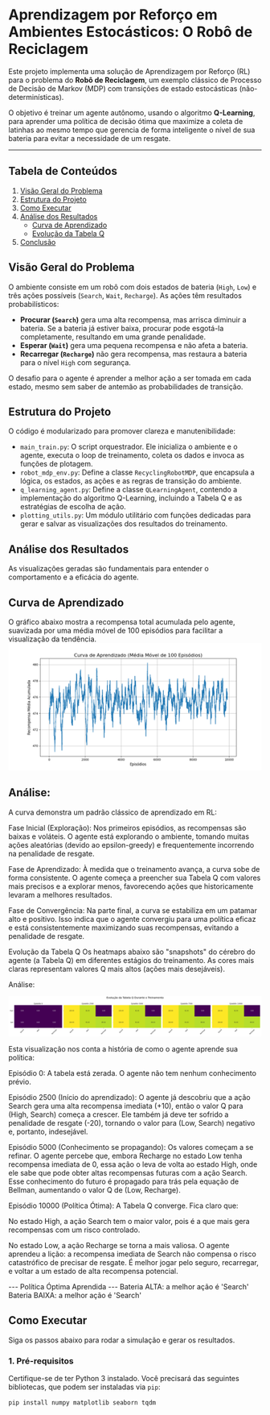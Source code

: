 # Aprendizagem por Reforço em Ambientes Estocásticos: O Robô de Reciclagem

Este projeto implementa uma solução de Aprendizagem por Reforço (RL) para o problema do **Robô de Reciclagem**, um exemplo clássico de Processo de Decisão de Markov (MDP) com transições de estado estocásticas (não-determinísticas).

O objetivo é treinar um agente autônomo, usando o algoritmo **Q-Learning**, para aprender uma política de decisão ótima que maximize a coleta de latinhas ao mesmo tempo que gerencia de forma inteligente o nível de sua bateria para evitar a necessidade de um resgate.

---

##  Tabela de Conteúdos
1. [Visão Geral do Problema](#-visão-geral-do-problema)
2. [Estrutura do Projeto](#-estrutura-do-projeto)
3. [Como Executar](#-como-executar)
4. [Análise dos Resultados](#-análise-dos-resultados)
    - [Curva de Aprendizado](#curva-de-aprendizado)
    - [Evolução da Tabela Q](#evolução-da-tabela-q)
5. [Conclusão](#-conclusão)


##  Visão Geral do Problema

O ambiente consiste em um robô com dois estados de bateria (`High`, `Low`) e três ações possíveis (`Search`, `Wait`, `Recharge`). As ações têm resultados probabilísticos:
* **Procurar (`Search`)** gera uma alta recompensa, mas arrisca diminuir a bateria. Se a bateria já estiver baixa, procurar pode esgotá-la completamente, resultando em uma grande penalidade.
* **Esperar (`Wait`)** gera uma pequena recompensa e não afeta a bateria.
* **Recarregar (`Recharge`)** não gera recompensa, mas restaura a bateria para o nível `High` com segurança.

O desafio para o agente é aprender a melhor ação a ser tomada em cada estado, mesmo sem saber de antemão as probabilidades de transição.

##  Estrutura do Projeto

O código é modularizado para promover clareza e manutenibilidade:

* `main_train.py`: O script orquestrador. Ele inicializa o ambiente e o agente, executa o loop de treinamento, coleta os dados e invoca as funções de plotagem.
* `robot_mdp_env.py`: Define a classe `RecyclingRobotMDP`, que encapsula a lógica, os estados, as ações e as regras de transição do ambiente.
* `q_learning_agent.py`: Define a classe `QLearningAgent`, contendo a implementação do algoritmo Q-Learning, incluindo a Tabela Q e as estratégias de escolha de ação.
* `plotting_utils.py`: Um módulo utilitário com funções dedicadas para gerar e salvar as visualizações dos resultados do treinamento.

## Análise dos Resultados
As visualizações geradas são fundamentais para entender o comportamento e a eficácia do agente.

## Curva de Aprendizado
O gráfico abaixo mostra a recompensa total acumulada pelo agente, suavizada por uma média móvel de 100 episódios para facilitar a visualização da tendência.
![Curva de Aprendizado (Média Móvel de 100](learning_curve.png)

## Análise:
A curva demonstra um padrão clássico de aprendizado em RL:

Fase Inicial (Exploração): Nos primeiros episódios, as recompensas são baixas e voláteis. O agente está explorando o ambiente, tomando muitas ações aleatórias (devido ao epsilon-greedy) e frequentemente incorrendo na penalidade de resgate.

Fase de Aprendizado: À medida que o treinamento avança, a curva sobe de forma consistente. O agente começa a preencher sua Tabela Q com valores mais precisos e a explorar menos, favorecendo ações que historicamente levaram a melhores resultados.

Fase de Convergência: Na parte final, a curva se estabiliza em um patamar alto e positivo. Isso indica que o agente convergiu para uma política eficaz e está consistentemente maximizando suas recompensas, evitando a penalidade de resgate.

Evolução da Tabela Q
Os heatmaps abaixo são "snapshots" do cérebro do agente (a Tabela Q) em diferentes estágios do treinamento. As cores mais claras representam valores Q mais altos (ações mais desejáveis).

Análise:

![Evolução da Tabela Q Durante o Treinameto](q_table_evolution.png)

Esta visualização nos conta a história de como o agente aprende sua política:

Episódio 0: A tabela está zerada. O agente não tem nenhum conhecimento prévio.

Episódio 2500 (Início do aprendizado): O agente já descobriu que a ação Search gera uma alta recompensa imediata (+10), então o valor Q para (High, Search) começa a crescer. Ele também já deve ter sofrido a penalidade de resgate (-20), tornando o valor para (Low, Search) negativo e, portanto, indesejável.

Episódio 5000 (Conhecimento se propagando): Os valores começam a se refinar. O agente percebe que, embora Recharge no estado Low tenha recompensa imediata de 0, essa ação o leva de volta ao estado High, onde ele sabe que pode obter altas recompensas futuras com a ação Search. Esse conhecimento do futuro é propagado para trás pela equação de Bellman, aumentando o valor Q de (Low, Recharge).

Episódio 10000 (Política Ótima): A Tabela Q converge. Fica claro que:

No estado High, a ação Search tem o maior valor, pois é a que mais gera recompensas com um risco controlado.

No estado Low, a ação Recharge se torna a mais valiosa. O agente aprendeu a lição: a recompensa imediata de Search não compensa o risco catastrófico de precisar de resgate. É melhor jogar pelo seguro, recarregar, e voltar a um estado de alta recompensa potencial.

--- Política Óptima Aprendida ---
Bateria ALTA: a melhor ação é 'Search'
Bateria BAIXA: a melhor ação é 'Search'

##  Como Executar

Siga os passos abaixo para rodar a simulação e gerar os resultados.

### 1. Pré-requisitos
Certifique-se de ter Python 3 instalado. Você precisará das seguintes bibliotecas, que podem ser instaladas via `pip`:

```bash
pip install numpy matplotlib seaborn tqdm

